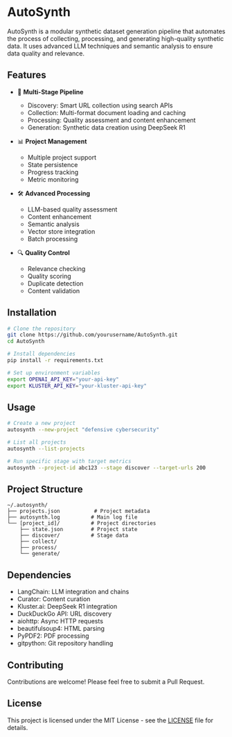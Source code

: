 # AutoSynth

AutoSynth is a modular synthetic dataset generation pipeline that automates the process of collecting, processing, and generating high-quality synthetic data. It uses advanced LLM techniques and semantic analysis to ensure data quality and relevance.

## Features

- 🔄 **Multi-Stage Pipeline**
  - Discovery: Smart URL collection using search APIs
  - Collection: Multi-format document loading and caching
  - Processing: Quality assessment and content enhancement
  - Generation: Synthetic data creation using DeepSeek R1

- 📊 **Project Management**
  - Multiple project support
  - State persistence
  - Progress tracking
  - Metric monitoring

- 🛠 **Advanced Processing**
  - LLM-based quality assessment
  - Content enhancement
  - Semantic analysis
  - Vector store integration
  - Batch processing

- 🔍 **Quality Control**
  - Relevance checking
  - Quality scoring
  - Duplicate detection
  - Content validation

## Installation

```bash
# Clone the repository
git clone https://github.com/yourusername/AutoSynth.git
cd AutoSynth

# Install dependencies
pip install -r requirements.txt

# Set up environment variables
export OPENAI_API_KEY="your-api-key"
export KLUSTER_API_KEY="your-kluster-api-key"
```

## Usage

```bash
# Create a new project
autosynth --new-project "defensive cybersecurity"

# List all projects
autosynth --list-projects

# Run specific stage with target metrics
autosynth --project-id abc123 --stage discover --target-urls 200
```

## Project Structure

```
~/.autosynth/
├── projects.json           # Project metadata
├── autosynth.log          # Main log file
└── [project_id]/          # Project directories
    ├── state.json         # Project state
    ├── discover/          # Stage data
    ├── collect/          
    ├── process/
    └── generate/
```

## Dependencies

- LangChain: LLM integration and chains
- Curator: Content curation
- Kluster.ai: DeepSeek R1 integration
- DuckDuckGo API: URL discovery
- aiohttp: Async HTTP requests
- beautifulsoup4: HTML parsing
- PyPDF2: PDF processing
- gitpython: Git repository handling

## Contributing

Contributions are welcome! Please feel free to submit a Pull Request.

## License

This project is licensed under the MIT License - see the [LICENSE](LICENSE) file for details. 